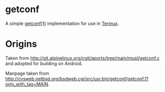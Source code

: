 # getconf
A simple [getconf(1)](http://pubs.opengroup.org/onlinepubs/9699919799/utilities/getconf.html) implementation for use in [Termux](https://termux.com).

# Origins
Taken from http://git.alpinelinux.org/cgit/aports/tree/main/musl/getconf.c and adopted for building on Android.

Manpage taken from http://cvsweb.netbsd.org/bsdweb.cgi/src/usr.bin/getconf/getconf.1?only_with_tag=MAIN.
